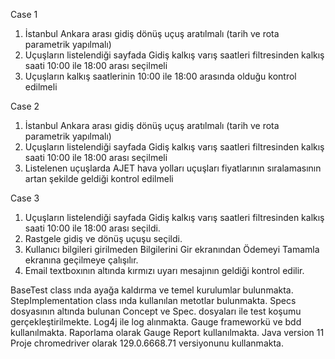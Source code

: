 Case 1
1) İstanbul Ankara arası gidiş dönüş uçuş aratılmalı (tarih ve rota parametrik yapılmalı)
2) Uçuşların listelendiği sayfada Gidiş kalkış varış saatleri filtresinden kalkış saati 10:00 ile 18:00 arası
seçilmeli
3) Uçuşların kalkış saatlerinin 10:00 ile 18:00 arasında olduğu kontrol edilmeli

Case 2
1) İstanbul Ankara arası gidiş dönüş uçuş aratılmalı (tarih ve rota parametrik yapılmalı)
2) Uçuşların listelendiği sayfada Gidiş kalkış varış saatleri filtresinden kalkış saati 10:00 ile 18:00 arası
seçilmeli
3) Listelenen uçuşlarda AJET hava yolları uçuşları fiyatlarının sıralamasının artan şekilde geldiği
kontrol edilmeli

Case 3
1) Uçuşların listelendiği sayfada Gidiş kalkış varış saatleri filtresinden kalkış saati 10:00 ile 18:00 arası
seçildi.
2) Rastgele gidiş ve dönüş uçuşu seçildi.
3) Kullanıcı bilgileri girilmeden Bilgilerini Gir ekranından Ödemeyi Tamamla ekranına geçilmeye çalışılır.
4) Email textboxının altında kırmızı uyarı mesajının geldiği kontrol edilir.

BaseTest class ında ayağa kaldırma ve temel kurulumlar bulunmakta.
StepImplementation class ında kullanılan metotlar bulunmakta.
Specs dosyasının altında bulunan Concept ve Spec. dosyaları ile test koşumu gerçekleştirilmekte.
Log4j ile log alınmakta.
Gauge frameworkü ve bdd kullanılmakta.
Raporlama olarak Gauge Report kullanılmakta.
Java version 11
Proje chromedriver olarak 129.0.6668.71 versiyonunu kullanmakta.



